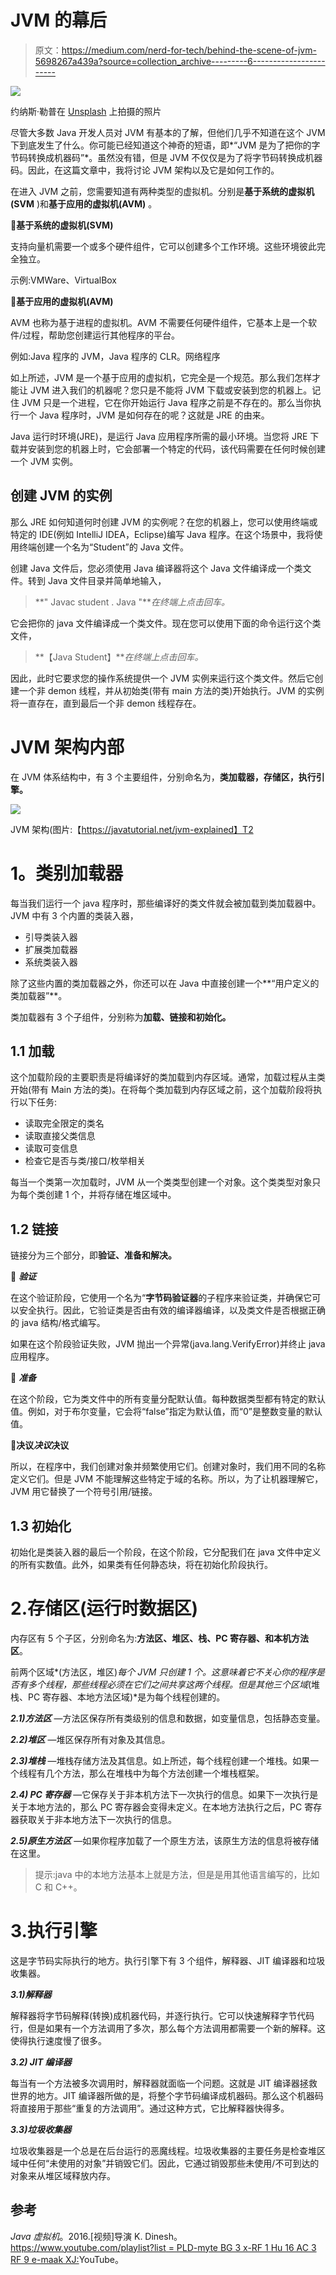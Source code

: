 # JVM 的幕后

> 原文：<https://medium.com/nerd-for-tech/behind-the-scene-of-jvm-5698267a439a?source=collection_archive---------6----------------------->

![](img/819b319eea23d2993bb3904e91e30624.png)

约纳斯·勒普在 [Unsplash](https://unsplash.com?utm_source=medium&utm_medium=referral) 上拍摄的照片

尽管大多数 Java 开发人员对 JVM 有基本的了解，但他们几乎不知道在这个 JVM 下到底发生了什么。你可能已经知道这个神奇的短语，即*“JVM 是为了把你的字节码转换成机器码”*。虽然没有错，但是 JVM 不仅仅是为了将字节码转换成机器码。因此，在这篇文章中，我将讨论 JVM 架构以及它是如何工作的。

在进入 JVM 之前，您需要知道有两种类型的虚拟机。分别是**基于系统的虚拟机(SVM** )和**基于应用的虚拟机(AVM)** 。

🔹**基于系统的虚拟机(SVM)**

支持向量机需要一个或多个硬件组件，它可以创建多个工作环境。这些环境彼此完全独立。

示例:VMWare、VirtualBox

🔹**基于应用的虚拟机(AVM)**

AVM 也称为基于进程的虚拟机。AVM 不需要任何硬件组件，它基本上是一个软件/过程，帮助您创建运行其他程序的平台。

例如:Java 程序的 JVM，Java 程序的 CLR。网络程序

如上所述，JVM 是一个基于应用的虚拟机，它完全是一个规范。那么我们怎样才能让 JVM 进入我们的机器呢？您只是不能将 JVM 下载或安装到您的机器上。记住 JVM 只是一个进程，它在你开始运行 Java 程序之前是不存在的。那么当你执行一个 Java 程序时，JVM 是如何存在的呢？这就是 JRE 的由来。

Java 运行时环境(JRE)，是运行 Java 应用程序所需的最小环境。当您将 JRE 下载并安装到您的机器上时，它会部署一个特定的代码，该代码需要在任何时候创建一个 JVM 实例。

## 创建 JVM 的实例

那么 JRE 如何知道何时创建 JVM 的实例呢？在您的机器上，您可以使用终端或特定的 IDE(例如 IntelliJ IDEA，Eclipse)编写 Java 程序。在这个场景中，我将使用终端创建一个名为“Student”的 Java 文件。

创建 Java 文件后，您必须使用 Java 编译器将这个 Java 文件编译成一个类文件。转到 Java 文件目录并简单地输入，

> **" Javac student . Java "***在终端上点击回车。*

它会把你的 java 文件编译成一个类文件。现在您可以使用下面的命令运行这个类文件，

> **【Java Student】***在终端上点击回车。*

因此，此时它要求您的操作系统提供一个 JVM 实例来运行这个类文件。然后它创建一个非 demon 线程，并从初始类(带有 main 方法的类)开始执行。JVM 的实例将一直存在，直到最后一个非 demon 线程存在。

# JVM 架构内部

在 JVM 体系结构中，有 3 个主要组件，分别命名为，**类加载器，存储区，执行引擎。**

![](img/8cbb9e08f69f94e6c7da403a88b5c098.png)

JVM 架构(图片:【https://javatutorial.net/jvm-explained】T2

# **1。类别加载器**

每当我们运行一个 java 程序时，那些编译好的类文件就会被加载到类加载器中。JVM 中有 3 个内置的类装入器，

*   引导类装入器
*   扩展类加载器
*   系统类装入器

除了这些内置的类加载器之外，你还可以在 Java 中直接创建一个**“用户定义的类加载器”**。

类加载器有 3 个子组件，分别称为**加载、链接和初始化。**

## **1.1 加载**

这个加载阶段的主要职责是将编译好的类加载到内存区域。通常，加载过程从主类开始(带有 Main 方法的类)。在将每个类加载到内存区域之前，这个加载阶段将执行以下任务:

*   读取完全限定的类名
*   读取直接父类信息
*   读取可变信息
*   检查它是否与类/接口/枚举相关

每当一个类第一次加载时，JVM 从一个类类型创建一个对象。这个类类型对象只为每个类创建 1 个，并将存储在堆区域中。

## **1.2 链接**

链接分为三个部分，即**验证、准备和解决。**

🔹 ***验证***

在这个验证阶段，它使用一个名为“**字节码验证器**的子程序来验证类，并确保它可以安全执行。因此，它验证类是否由有效的编译器编译，以及类文件是否根据正确的 java 结构/格式编写。

如果在这个阶段验证失败，JVM 抛出一个异常(java.lang.VerifyError)并终止 java 应用程序。

🔹 ***准备***

在这个阶段，它为类文件中的所有变量分配默认值。每种数据类型都有特定的默认值。例如，对于布尔变量，它会将“false”指定为默认值，而“0”是整数变量的默认值。

🔹**决议*决议*决议**

所以，在程序中，我们创建对象并频繁使用它们。创建对象时，我们用不同的名称定义它们。但是 JVM 不能理解这些特定于域的名称。所以，为了让机器理解它，JVM 用它替换了一个符号引用/链接。

## 1.3 初始化

初始化是类装入器的最后一个阶段，在这个阶段，它分配我们在 java 文件中定义的所有实数值。此外，如果类有任何静态块，将在初始化阶段执行。

# 2.存储区(运行时数据区)

内存区有 5 个子区，分别命名为:**方法区、堆区、栈、PC 寄存器、**和**本机方法区**。

前两个区域*(方法区，堆区)*每个 JVM 只创建 1 个。这意味着它不关心你的程序是否有多个线程，那些线程必须在它们之间共享这两个线程。但是其他三个区域*(堆栈、PC 寄存器、本地方法区域)*是为每个线程创建的。

***2.1)方法区*** —方法区保存所有类级别的信息和数据，如变量信息，包括静态变量。

***2.2)堆区*** —堆区保存所有对象及其信息。

***2.3)堆栈*** —堆栈存储方法及其信息。如上所述，每个线程创建一个堆栈。如果一个线程有几个方法，那么在堆栈中为每个方法创建一个堆栈框架。

***2.4) PC 寄存器*** —它保存关于非本机方法下一次执行的信息。如果下一次执行是关于本地方法的，那么 PC 寄存器会变得未定义。在本地方法执行之后，PC 寄存器获取关于非本地方法下一次执行的信息。

***2.5)原生方法区*** —如果你程序加载了一个原生方法，该原生方法的信息将被存储在这里。

> 提示:java 中的本地方法基本上就是方法，但是是用其他语言编写的，比如 C 和 C++。

# 3.执行引擎

这是字节码实际执行的地方。执行引擎下有 3 个组件，解释器、JIT 编译器和垃圾收集器。

***3.1)解释器***

解释器将字节码解释(转换)成机器代码，并逐行执行。它可以快速解释字节代码行，但是如果有一个方法调用了多次，那么每个方法调用都需要一个新的解释。这使得执行速度慢了很多。

***3.2) JIT 编译器***

每当有一个方法被多次调用时，解释器就面临一个问题。这就是 JIT 编译器拯救世界的地方。JIT 编译器所做的是，将整个字节码编译成机器码。那么这个机器码将直接用于那些“重复的方法调用”。通过这种方式，它比解释器快得多。

***3.3)垃圾收集器***

垃圾收集器是一个总是在后台运行的恶魔线程。垃圾收集器的主要任务是检查堆区域中任何“未使用的对象”并销毁它们。因此，它通过销毁那些未使用/不可到达的对象来从堆区域释放内存。

## 参考

*Java 虚拟机*。2016.[视频]导演 K. Dinesh。[https://www.youtube.com/playlist?list = PLD-myte BG 3 x-RF 1 Hu 16 AC 3 RF 9 e-maak XJ:](https://www.youtube.com/playlist?list=PLD-mYtebG3X-rF1hU16AC3Rf9E-mAAkXJ:)YouTube。